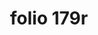 ---
layout: edition
title: folio 179r
manuscript: Turin, Biblioteca Nazionale, MS N.III.19
sigla: T
iip: t179r.tif
milestone: 357
---